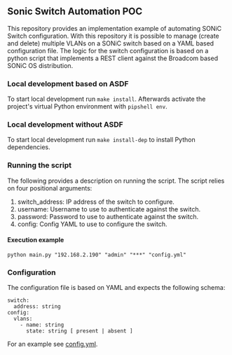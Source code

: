 ## Sonic Switch Automation POC
This repository provides an implementation example of automating SONiC Switch configuration. With this repository it is possible to manage (create and delete) multiple VLANs on a SONiC switch based on a YAML based configuration file. The logic for the switch configuration is based on a python script that implements a REST client against the Broadcom based SONiC OS distribution.

### Local development based on ASDF
To start local development run ```make install```. Afterwards activate the project's virtual Python environment with ```pipshell env```.

### Local development without ASDF
To start local development run ```make install-dep``` to install Python dependencies.

### Running the script
The following provides a description on running the script.
The script relies on four positional arguments:
1. switch_address: IP address of the switch to configure.
2. username: Username to use to authenticate against the switch.
3. password: Password to use to authenticate against the switch.
4. config: Config YAML to use to configure the switch.

#### Execution example
```python main.py "192.168.2.190" "admin" "***" "config.yml"```

### Configuration
The configuration file is based on YAML and expects the following schema:
```
switch:
  address: string
config:
  vlans:
    - name: string
      state: string [ present | absent ]
```

For an example see [config.yml](config.yml).
